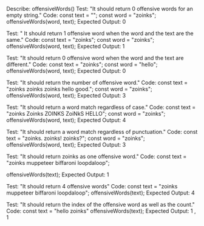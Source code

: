 Describe: offensiveWords()
Test: "It should return 0 offensive words for an  empty string."
Code:
const text = "";
const word = "zoinks";
offensiveWords(word, text);
Expected Output: 0

Test: " It should return 1 offensive word when the word and the text are the same."
Code: 
const text = "zoinks";
const word = "zoinks";
offensiveWords(word, text);
Expected Output: 1

Test: "It should return 0 offensive word when the word and the text are different."
Code: 
const text = "zoinks";
const word = "hello";
offensiveWords(word, text);
Expected Output: 0

Test: "It should return the number of offensive word."
Code:
const text = "zoinks zoinks zoinks hello good.";
const word = "zoinks";
offensiveWords(word, text);
Expected Output: 3

Test: "It should return a word match regardless of case."
Code:
const text = "zoinks Zoinks ZOINKS ZoiNkS HELLO";
const word = "zoinks";
offensiveWords(word, text);
Expected Output: 4

Test: "It should return a word match regardless of punctuation."
Code:
const text = "zoinks. zoinks! zoinks?";
const word = "zoinks";
offensiveWords(word, text);
Expected Output: 3

Test: "It should return zoinks as one offensive word."
Code:
const text = "zoinks muppeteer biffaroni loopdaloop";

offensiveWords(text);
Expected Output: 1

Test: "It should return 4 offensive words"
Code:
const text = "zoinks muppeteer biffaroni loopdaloop";
offensiveWords(text);
Expected Output: 4

Test: "It should return the index of the offensive word as well as the count."
Code:
const text = "hello zoinks"
offensiveWords(text);
Expected Output: 1 , 1